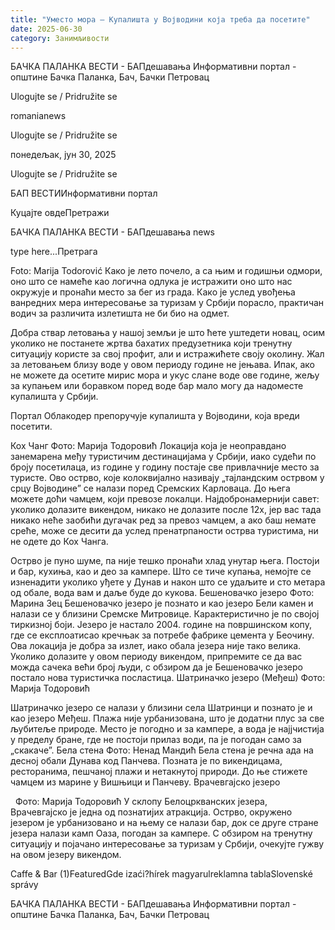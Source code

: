 ```yaml
---
title: "Уместо мора – Купалишта у Војводини која треба да посетите"
date: 2025-06-30
category: Занимљивости
---
```


БАЧКА ПАЛАНКА ВЕСТИ - БАПдешавања Информативни портал - општине Бачка Паланка, Бач, Бачки Петровац

Ulogujte se / Pridružite se

romanianews

Ulogujte se / Pridružite se

понедељак, јун 30, 2025

Ulogujte se / Pridružite se

БАП ВЕСТИИнформативни портал

Куцајте овдеПретражи

БАЧКА ПАЛАНКА ВЕСТИ - БАПдешавања news

type here...Претрага

Foto: Marija Todorović
            Како је лето почело, а са њим и годишњи одмори, оно што се намеће као логична одлука је истражити оно што нас окружује и пронаћи место за бег из града. Како је услед увођења ванредних мера интересовање за туризам у Србији порасло, практичан водич за различита излетишта не би био на одмет.

Добра ствар летовања у нашој земљи је што ћете уштедети новац, осим уколико не постанете жртва бахатих предузетника који тренутну ситуацију користе за свој профит, али и истражићете своју околину.
Жал за летовањем близу воде у овом периоду године не јењава. Ипак, ако не можете да осетите мирис мора и укус слане воде ове године, жељу за купањем или боравком поред воде бар мало могу да надоместе купалишта у Србији.


Портал Облакодер препоручује купалишта у Војводини, која вреди посетити.


Кох Чанг
Фото: Марија Тодоровић
Локација која је неоправдано занемарена међу туристичим дестинацијама у Србији, иако судећи по броју посетилаца, из године у годину постаје све привлачније место за туристе.
Ово острво, које колоквијално називају „тајландским острвом у срцу Војводине” се налази поред Сремских Карловаца. До њега можете доћи чамцем, који превозе локалци. Најдобронамернији савет: уколико долазите викендом, никако не долазите после 12х, јер вас тада никако неће заобићи дугачак ред за превоз чамцем, а ако баш немате среће, може се десити да услед пренатрпаности острва туристима, ни не одете до Кох Чанга.


Острво је пуно шуме, па није тешко пронаћи хлад унутар њега. Постоји и бар, кухиња, као и део за кампере. Што се тиче купања, немојте се изненадити уколико уђете у Дунав и након што се удаљите и сто метара од обале, вода вам и даље буде до кукова.
Бешеновачко језеро
Фото: Марина Зец
Бешеновачко језеро је познато и као језеро Бели камен и налази се у близини Сремске Митровице. Карактеристично је по својој тиркизној боји. Језеро је настало 2004. године на површинском копу, где се експлоатисао кречњак за потребе фабрике цемента у Беочину.
Ова локација је добра за излет, иако обала језера није тако велика. Уколико долазите у овом периоду викендом, припремите се да вас можда сачека већи број људи, с обзиром да је Бешеновачко језеро постало нова туристичка посластица.
Шатриначко језеро (Међеш)
Фото: Марија Тодоровић

Шатриначко језеро се налази у близини села Шатринци и познато је и као језеро Међеш. Плажа није урбанизована, што је додатни плус за све љубитеље природе. Место је погодно и за кампере, а вода је најјчистија у пределу бране, где не постоји прилаз води, па је погодан само за „скакаче”.
Бела стена
Фото: Ненад Мандић
Бела стена је речна ада на десној обали Дунава код Панчева. Позната је по викендицама, ресторанима, пешчаној плажи и нетакнутој природи. До ње стижете чамцем из марине у Вишњици и Панчеву.
Врачевгајско језеро


 
Фото: Марија Тодоровић
У склопу Белоцркванских језера, Врачевгајско је једна од познатијих атракција. Острво, окружено језером је урбанизовано и на њему се налази бар, док се друге стране језера налази камп Оаза, погодан за кампере. С обзиром на тренутну ситуацију и појачано интересовање за туризам у Србији, очекујте гужву на овом језеру викендом.

Caffe & Bar (1)FeaturedGde izaći?hírek magyarulreklamna tablaSlovenské správy

БАЧКА ПАЛАНКА ВЕСТИ - БАПдешавања Информативни портал - општине Бачка Паланка, Бач, Бачки Петровац
